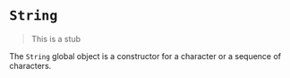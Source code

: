 # `String`

> This is a stub

The `String` global object is a constructor for a character or a sequence of characters.

[type-string]: ../../../../reference/types/string.md
